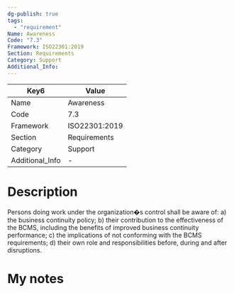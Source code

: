 ```yaml
---
dg-publish: true
tags:
  - "requirement"
Name: Awareness
Code: "7.3"
Framework: ISO22301:2019
Section: Requirements
Category: Support
Additional_Info: 
---
```


<div><table class="dataview table-view-table"><thead class="table-view-thead"><tr class="table-view-tr-header"><th class="table-view-th"><span>Key</span><span class="dataview small-text">6</span></th><th class="table-view-th"><span>Value</span></th></tr></thead><tbody class="table-view-tbody"><tr><td><span>Name</span></td><td><span>Awareness</span></td></tr><tr><td><span>Code</span></td><td><span>7.3</span></td></tr><tr><td><span>Framework</span></td><td><span>ISO22301:2019</span></td></tr><tr><td><span>Section</span></td><td><span>Requirements</span></td></tr><tr><td><span>Category</span></td><td><span>Support</span></td></tr><tr><td><span>Additional_Info</span></td><td><span>-</span></td></tr></tbody></table></div>

# Description

Persons doing work under the organization�s control shall be aware of: a) the business continuity policy; b) their contribution to the effectiveness of the BCMS, including the benefits of improved business continuity performance; c) the implications of not conforming with the BCMS requirements; d) their own role and responsibilities before, during and after disruptions. 

# My notes
